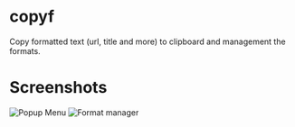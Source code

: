 
# copyf

Copy formatted text (url, title and more) to clipboard and management the formats.


# Screenshots

![Popup Menu](http://gyazo.snca.net/2018/04/24-211758-3df002ebccb916b2b985097492299f43.png)
![Format manager](http://gyazo.snca.net/2018/04/24-211709-972f7ce00f5f92b047e27f202c4ed062.png)
